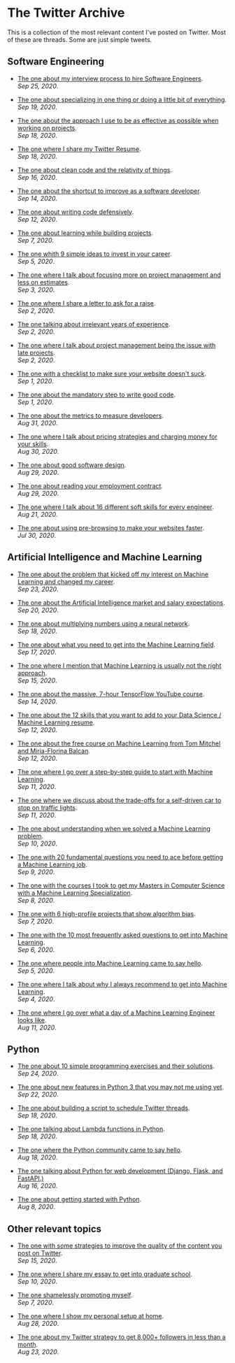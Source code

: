 # The Twitter Archive
This is a collection of the most relevant content I've posted on Twitter. Most of these are threads. Some are just simple tweets.


## Software Engineering

* [The one about my interview process to hire Software Engineers](https://twitter.com/svpino/status/1309534720275832833?s=20).  
*Sep 25, 2020*.

* [The one about specializing in one thing or doing a little bit of everything](https://twitter.com/svpino/status/1307541246391595008?s=20).  
*Sep 19, 2020*.

* [The one about the approach I use to be as effective as possible when working on projects](https://twitter.com/svpino/status/1307178857968087041?s=20).  
*Sep 18, 2020*.

* [The one where I share my Twitter Resume](https://twitter.com/svpino/status/1306942253131276289?s=20).  
*Sep 18, 2020*.

* [The one about clean code and the relativity of things](https://twitter.com/svpino/status/1306261567369928704?s=20).  
*Sep 16, 2020*.

* [The one about the shortcut to improve as a software developer](https://twitter.com/svpino/status/1305527978370228226?s=20).  
*Sep 14, 2020*.

* [The one about writing code defensively](https://twitter.com/svpino/status/1304936083751198720?s=20).  
*Sep 12, 2020*.

* [The one about learning while building projects](https://twitter.com/svpino/status/1303048137976590336?s=20).  
*Sep 7, 2020*.

* [The one whith 9 simple ideas to invest in your career](https://twitter.com/svpino/status/1302462025822547968?s=20).  
*Sep 5, 2020*.

* [The one where I talk about focusing more on project management and less on estimates](https://twitter.com/svpino/status/1301602613272678400?s=20).  
*Sep 3, 2020*.

* [The one where I share a letter to ask for a raise](https://twitter.com/svpino/status/1301385935330766849?s=20).  
*Sep 2, 2020*.

* [The one talking about irrelevant years of experience](https://twitter.com/svpino/status/1301271179064299520?s=20).  
*Sep 2, 2020*.

* [The one where I talk about project management being the issue with late projects](https://twitter.com/svpino/status/1301100303215816705?s=20).  
*Sep 2, 2020*.

* [The one with a checklist to make sure your website doesn't suck](https://twitter.com/svpino/status/1301022040388808705?s=20).  
*Sep 1, 2020*.

* [The one about the mandatory step to write good code](https://twitter.com/svpino/status/1300726842337431562?s=20).  
*Sep 1, 2020*.

* [The one about the metrics to measure developers](https://twitter.com/svpino/status/1300612293684756481?s=20).  
*Aug 31, 2020*.

* [The one where I talk about pricing strategies and charging money for your skills](https://twitter.com/svpino/status/1300269619513626626?s=20).  
*Aug 30, 2020*.

* [The one about good software design](https://twitter.com/svpino/status/1299943292793163776?s=20).  
*Aug 29, 2020*.

* [The one about reading your employment contract](https://twitter.com/svpino/status/1299693311658283009?s=20).  
*Aug 29, 2020*.

* [The one where I talk about 16 different soft skills for every engineer](https://twitter.com/svpino/status/1297028799897403392?s=20).  
*Aug 21, 2020*.

* [The one about using pre-browsing to make your websites faster](https://twitter.com/svpino/status/1288864175045914624?s=20).  
*Jul 30, 2020*.


## Artificial Intelligence and Machine Learning

* [The one about the problem that kicked off my interest on Machine Learning and changed my career](https://twitter.com/svpino/status/1308987528511401985?s=20).  
*Sep 23, 2020*.

* [The one about the Artificial Intelligence market and salary expectations](https://twitter.com/svpino/status/1307903635075063814?s=20).  
*Sep 20, 2020*.

* [The one about multiplying numbers using a neural network](https://twitter.com/svpino/status/1306868813363781632?s=20).  
*Sep 18, 2020*.

* [The one about what you need to get into the Machine Learning field](https://twitter.com/svpino/status/1306593757677187072?s=20).  
*Sep 17, 2020*.

* [The one where I mention that Machine Learning is usually not the right approach](https://twitter.com/svpino/status/1305891627248963584?s=20).  
*Sep 15, 2020*.

* [The one about the massive, 7-hour TensorFlow YouTube course](https://twitter.com/svpino/status/1305724878474145792?s=20).  
*Sep 14, 2020*.

* [The one about the 12 skills that you want to add to your Data Science / Machine Learning resume](https://twitter.com/svpino/status/1305365043673001989?s=20).  
*Sep 12, 2020*.

* [The one about the free course on Machine Learning from Tom Mitchel and Miria-Florina Balcan](https://twitter.com/svpino/status/1305004529096617984?s=20).  
*Sep 12, 2020*.

* [The one where I go over a step-by-step guide to start with Machine Learning](https://twitter.com/svpino/status/1304630248697483265?s=20).  
*Sep 11, 2020*.

* [The one where we discuss about the trade-offs for a self-driven car to stop on traffic lights](https://twitter.com/svpino/status/1304515899475591168?s=20).  
*Sep 11, 2020*.

* [The one about understanding when we solved a Machine Learning problem](https://twitter.com/svpino/status/1304268407039315969?s=20).  
*Sep 10, 2020*.

* [The one with 20 fundamental questions you need to ace before getting a Machine Learning job](https://twitter.com/svpino/status/1303907685214154752?s=20).  
*Sep 9, 2020*.

* [The one with the courses I took to get my Masters in Computer Science with a Machine Learning Specialization](https://twitter.com/svpino/status/1303535479929933825?s=20).  
*Sep 8, 2020*.

* [The one with 6 high-profile projects that show algorithm bias](https://twitter.com/svpino/status/1303147115779108875?s=20).  
*Sep 7, 2020*.

* [The one with the 10 most frequently asked questions to get into Machine Learning](https://twitter.com/svpino/status/1302829097106767872?s=20).  
*Sep 6, 2020*.

* [The one where people into Machine Learning came to say hello](https://twitter.com/svpino/status/1302260448079818755).  
*Sep 5, 2020*.

* [The one where I talk about why I always recommend to get into Machine Learning](https://twitter.com/svpino/status/1302107302330335232?s=20).  
*Sep 4, 2020*.

* [The one where I go over what a day of a Machine Learning Engineer looks like](https://twitter.com/svpino/status/1293141577540538370?s=20).  
*Aug 11, 2020*.


## Python

* [The one about 10 simple programming exercises and their solutions](https://twitter.com/svpino/status/1309347657408753666?s=20).  
*Sep 24, 2020*.

* [The one about new features in Python 3 that you may not me using yet](https://twitter.com/svpino/status/1308632185113579522?s=20).  
*Sep 22, 2020*.

* [The one about building a script to schedule Twitter threads](https://twitter.com/svpino/status/1306987084612349958?s=20).  
*Sep 18, 2020*.

* [The one talking about Lambda functions in Python](https://twitter.com/svpino/status/1306905555181735936?s=20).  
*Sep 18, 2020*.

* [The one where the Python community came to say hello](https://twitter.com/svpino/status/1295691086732636160?s=20).  
*Aug 18, 2020*.

* [The one talking about Python for web development (Django, Flask, and FastAPI.)](https://twitter.com/svpino/status/1295209025156587521?s=20)  
*Aug 16, 2020*. 

* [The one about getting started with Python](https://twitter.com/svpino/status/1292085513311195137?s=20).  
*Aug 8, 2020*.  


## Other relevant topics

* [The one with some strategies to improve the quality of the content you post on Twitter](https://twitter.com/svpino/status/1306070577841659904?s=20).  
*Sep 15, 2020*. 

* [The one where I share my essay to get into graduate school](https://twitter.com/svpino/status/1304081950060158977?s=20).  
*Sep 10, 2020*. 

* [The one shamelessly promoting myself](https://twitter.com/svpino/status/1302959240219365382?s=20).  
*Sep 7, 2020*. 

* [The one where I show my personal setup at home](https://twitter.com/svpino/status/1299547364676579328).  
*Aug 28, 2020*.

* [The one about my Twitter strategy to get 8,000+ followers in less than a month](https://twitter.com/svpino/status/1297492897798004736?s=20).  
*Aug 23, 2020*.  

